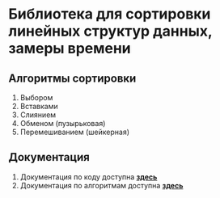 # Библиотека для сортировки линейных структур данных, замеры времени

## Алгоритмы сортировки

1. Выбором
2. Вставками
3. Слиянием
4. Обменом (пузырьковая)
5. Перемешиванием (шейкерная)

## Документация

1. Документация по коду доступна [**здесь**](https://konsilerinos.github.io/sort-lib/Documentation/index.html)
2. Документация по алгоритмам доступна [**здесь**](https://konsilerinos.gitbook.io/cpp-prog/)
